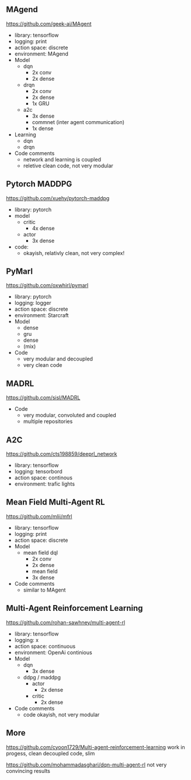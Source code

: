 ## MAgend

https://github.com/geek-ai/MAgent

* library: tensorflow
* logging: print
* action space: discrete
* environment: MAgend
* Model
    * dqn
        * 2x conv
        * 2x dense
    * drqn
        * 2x conv
        * 2x dense
        * 1x GRU
    * a2c
        * 3x dense
        * commnet (inter agent communication)
        * 1x dense
* Learning
    * dqn
    * drqn
* Code comments
    * network and learning is coupled
    * reletive clean code, not very modular

## Pytorch MADDPG

https://github.com/xuehy/pytorch-maddpg

* library: pytorch
* model
    * critic
        * 4x dense
    * actor
        * 3x dense
* code:
    * okayish, relativly clean, not very complex!


## PyMarl

https://github.com/oxwhirl/pymarl

* library: pytorch
* logging: logger
* action space: discrete
* environment: Starcraft
* Model
    * dense
    * gru
    * dense
    * (mix)
* Code
    * very modular and decoupled
    * very clean code

## MADRL

https://github.com/sisl/MADRL

* Code
    * very modular, convoluted and coupled
    * multiple repositories

## A2C

https://github.com/cts198859/deeprl_network

* library: tensorflow
* logging: tensorbord
* action space: continous
* environment: trafic lights

## Mean Field Multi-Agent RL

https://github.com/mlii/mfrl

* library: tensorflow
* logging: print
* action space: discrete
* Model
    * mean field dql
        * 2x conv
        * 2x dense
        * mean field
        * 3x dense
* Code comments
    * similar to MAgent

## Multi-Agent Reinforcement Learning

https://github.com/rohan-sawhney/multi-agent-rl

* library: tensorflow
* logging: x
* action space: continuous
* environment: OpenAi continious
* Model
    * dqn
        * 3x dense
    * ddpg / maddpg
        * actor
            * 2x dense
        * critic
            * 2x dense
* Code comments
    * code okayish, not very modular


## More

https://github.com/cyoon1729/Multi-agent-reinforcement-learning
work in progess, clean decoupled code, slim

https://github.com/mohammadasghari/dqn-multi-agent-rl
not very convincing results